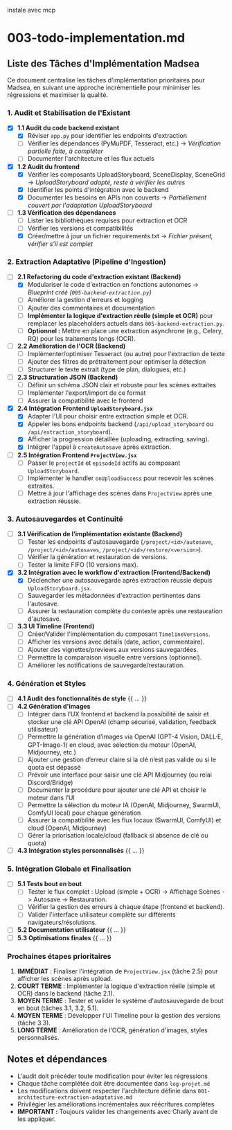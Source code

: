instale avec mcp 
# 003-todo-implementation.md

## Liste des Tâches d'Implémentation Madsea

Ce document centralise les tâches d'implémentation prioritaires pour Madsea, en suivant une approche incrémentielle pour minimiser les régressions et maximiser la qualité.

### 1. Audit et Stabilisation de l'Existant

- [x] **1.1 Audit du code backend existant**
  - [x] Réviser `app.py` pour identifier les endpoints d'extraction
  - [ ] Vérifier les dépendances (PyMuPDF, Tesseract, etc.) -> *Vérification partielle faite, à compléter*
  - [ ] Documenter l'architecture et les flux actuels

- [x] **1.2 Audit du frontend**
  - [x] Vérifier les composants UploadStoryboard, SceneDisplay, SceneGrid -> *UploadStoryboard adapté, reste à vérifier les autres*
  - [x] Identifier les points d'intégration avec le backend
  - [x] Documenter les besoins en APIs non couverts -> *Partiellement couvert par l'adaptation UploadStoryboard*

- [ ] **1.3 Vérification des dépendances**
  - [ ] Lister les bibliothèques requises pour extraction et OCR
  - [ ] Vérifier les versions et compatibilités
  - [x] Créer/mettre à jour un fichier requirements.txt -> *Fichier présent, vérifier s'il est complet*

### 2. Extraction Adaptative (Pipeline d'Ingestion)

- [ ] **2.1 Refactoring du code d'extraction existant (Backend)**
  - [x] Modulariser le code d'extraction en fonctions autonomes -> *Blueprint créé (`005-backend-extraction.py`)*
  - [ ] Améliorer la gestion d'erreurs et logging
  - [ ] Ajouter des commentaires et documentation
  - [ ] **Implémenter la logique d'extraction réelle (simple et OCR)** pour remplacer les placeholders actuels dans `005-backend-extraction.py`.
  - [ ] **Optionnel :** Mettre en place une extraction asynchrone (e.g., Celery, RQ) pour les traitements longs (OCR).

- [ ] **2.2 Amélioration de l'OCR (Backend)**
  - [ ] Implémenter/optimiser Tesseract (ou autre) pour l'extraction de texte
  - [ ] Ajouter des filtres de prétraitement pour optimiser la détection
  - [ ] Structurer le texte extrait (type de plan, dialogues, etc.)

- [ ] **2.3 Structuration JSON (Backend)**
  - [ ] Définir un schéma JSON clair et robuste pour les scènes extraites
  - [ ] Implémenter l'export/import de ce format
  - [ ] Assurer la compatibilité avec le frontend

- [x] **2.4 Intégration Frontend `UploadStoryboard.jsx`**
  - [x] Adapter l'UI pour choisir entre extraction simple et OCR.
  - [x] Appeler les bons endpoints backend (`/api/upload_storyboard` ou `/api/extraction_storyboard`).
  - [x] Afficher la progression détaillée (uploading, extracting, saving).
  - [x] Intégrer l'appel à `createAutosave` après extraction.

- [ ] **2.5 Intégration Frontend `ProjectView.jsx`**
  - [ ] Passer le `projectId` et `episodeId` actifs au composant `UploadStoryboard`.
  - [ ] Implémenter le handler `onUploadSuccess` pour recevoir les scènes extraites.
  - [ ] Mettre à jour l'affichage des scènes dans `ProjectView` après une extraction réussie.

### 3. Autosauvegardes et Continuité

- [ ] **3.1 Vérification de l'implémentation existante (Backend)**
  - [ ] Tester les endpoints d'autosauvegarde (`/project/<id>/autosave`, `/project/<id>/autosaves`, `/project/<id>/restore/<version>`).
  - [ ] Vérifier la génération et restauration de versions.
  - [ ] Tester la limite FIFO (10 versions max).

- [x] **3.2 Intégration avec le workflow d'extraction (Frontend/Backend)**
  - [x] Déclencher une autosauvegarde après extraction réussie depuis `UploadStoryboard.jsx`.
  - [ ] Sauvegarder les métadonnées d'extraction pertinentes dans l'autosave.
  - [ ] Assurer la restauration complète du contexte après une restauration d'autosave.

- [ ] **3.3 UI Timeline (Frontend)**
  - [ ] Créer/Valider l'implémentation du composant `TimelineVersions`.
  - [ ] Afficher les versions avec détails (date, action, commentaire).
  - [ ] Ajouter des vignettes/previews aux versions sauvegardées.
  - [ ] Permettre la comparaison visuelle entre versions (optionnel).
  - [ ] Améliorer les notifications de sauvegarde/restauration.

### 4. Génération et Styles

- [ ] **4.1 Audit des fonctionnalités de style**
{{ ... }}
- [ ] **4.2 Génération d'images**
    - [ ] Intégrer dans l’UX frontend et backend la possibilité de saisir et stocker une clé API OpenAI (champ sécurisé, validation, feedback utilisateur)
    - [ ] Permettre la génération d’images via OpenAI (GPT-4 Vision, DALL·E, GPT-Image-1) en cloud, avec sélection du moteur (OpenAI, Midjourney, etc.)
    - [ ] Ajouter une gestion d’erreur claire si la clé n’est pas valide ou si le quota est dépassé
    - [ ] Prévoir une interface pour saisir une clé API Midjourney (ou relai Discord/Bridge)
    - [ ] Documenter la procédure pour ajouter une clé API et choisir le moteur dans l’UI
    - [ ] Permettre la sélection du moteur IA (OpenAI, Midjourney, SwarmUI, ComfyUI local) pour chaque génération
    - [ ] Assurer la compatibilité avec les flux locaux (SwarmUI, ComfyUI) et cloud (OpenAI, Midjourney)
    - [ ] Gérer la priorisation locale/cloud (fallback si absence de clé ou quota)

- [ ] **4.3 Intégration styles personnalisés**
{{ ... }}

### 5. Intégration Globale et Finalisation

- [ ] **5.1 Tests bout en bout**
  - [ ] Tester le flux complet : Upload (simple + OCR) -> Affichage Scènes -> Autosave -> Restauration.
  - [ ] Vérifier la gestion des erreurs à chaque étape (frontend et backend).
  - [ ] Valider l'interface utilisateur complète sur différents navigateurs/résolutions.

- [ ] **5.2 Documentation utilisateur**
{{ ... }}
- [ ] **5.3 Optimisations finales**
{{ ... }}

### Prochaines étapes prioritaires

1.  **IMMÉDIAT** : Finaliser l'intégration de `ProjectView.jsx` (tâche 2.5) pour afficher les scènes après upload.
2.  **COURT TERME** : Implémenter la logique d'extraction réelle (simple et OCR) dans le backend (tâche 2.1).
3.  **MOYEN TERME** : Tester et valider le système d'autosauvegarde de bout en bout (tâches 3.1, 3.2, 5.1).
4.  **MOYEN TERME** : Développer l'UI Timeline pour la gestion des versions (tâche 3.3).
5.  **LONG TERME** : Amélioration de l'OCR, génération d'images, styles personnalisés.

## Notes et dépendances

- L'audit doit précéder toute modification pour éviter les régressions
- Chaque tâche complétée doit être documentée dans `log-projet.md`
- Les modifications doivent respecter l'architecture définie dans `001-architecture-extraction-adaptative.md`
- Privilégier les améliorations incrémentales aux réécritures complètes
- **IMPORTANT :** Toujours valider les changements avec Charly avant de les appliquer.